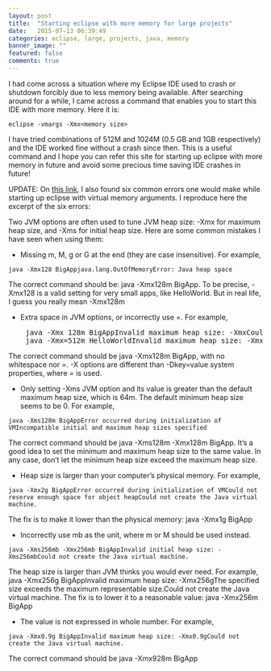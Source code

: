 ```yaml
---
layout: post
title:  "Starting eclipse with more memory for large projects"
date:   2015-07-13 06:39:49
categories: eclipse, large, projects, java, memory
banner_image: ""
featured: false
comments: true
---
```


I had come across a situation where my Eclipse IDE used to crash or shutdown forcibly due to less memory being available. After searching around for a while, I came across a command that enables you to start this IDE with more memory. Here it is:

```eclipse -vmargs -Xmx<memory size>```

I have tried combinations of 512M and 1024M (0.5 GB and 1GB respectively) and the IDE worked fine without a crash since then. This is a useful command and I hope you can refer this site for starting up eclipse with more memory in future and avoid some precious time saving IDE crashes in future!

UPDATE: On [this link](http://javahowto.blogspot.com/2006/06/6-common-errors-in-setting-java-heap.html), I also found six common errors one would make while starting up eclipse with virtual memory arguments. I reproduce here the excerpt of the six errors:

Two JVM options are often used to tune JVM heap size: -Xmx for maximum heap size, and -Xms for initial heap size. Here are some common mistakes I have seen when using them:

- Missing m, M, g or G at the end (they are case insensitive). For example,

```java -Xmx128 BigAppjava.lang.OutOfMemoryError: Java heap space```

The correct command should be: java -Xmx128m BigApp. To be precise, -Xmx128 is a valid setting for very small apps, like HelloWorld. But in real life, I guess you really mean -Xmx128m

- Extra space in JVM options, or incorrectly use =. For example,

<pre>
    java -Xmx 128m BigAppInvalid maximum heap size: -XmxCould not create the Java virtual machine.
    java -Xmx=512m HelloWorldInvalid maximum heap size: -Xmx=512mCould not create the Java virtual machine.
</pre>

The correct command should be java -Xmx128m BigApp, with no whitespace nor =. -X options are different than -Dkey=value system properties, where = is used.

- Only setting -Xms JVM option and its value is greater than the default maximum heap size, which is 64m. The default minimum heap size seems to be 0. For example,

```
java -Xms128m BigAppError occurred during initialization of VMIncompatible initial and maximum heap sizes specified
```

The correct command should be java -Xms128m -Xmx128m BigApp. It’s a good idea to set the minimum and maximum heap size to the same value. In any case, don’t let the minimum heap size exceed the maximum heap size.

- Heap size is larger than your computer’s physical memory. For example,

```
java -Xmx2g BigAppError occurred during initialization of VMCould not reserve enough space for object heapCould not create the Java virtual machine.
```

The fix is to make it lower than the physical memory: java -Xmx1g BigApp

- Incorrectly use mb as the unit, where m or M should be used instead.

```
java -Xms256mb -Xmx256mb BigAppInvalid initial heap size: -Xms256mbCould not create the Java virtual machine.
```

The heap size is larger than JVM thinks you would ever need. For example,
java -Xmx256g BigAppInvalid maximum heap size: -Xmx256gThe specified size exceeds the maximum representable size.Could not create the Java virtual machine.
The fix is to lower it to a reasonable value: java -Xmx256m BigApp

- The value is not expressed in whole number. For example,

```
java -Xmx0.9g BigAppInvalid maximum heap size: -Xmx0.9gCould not create the Java virtual machine.
```

The correct command should be java -Xmx928m BigApp